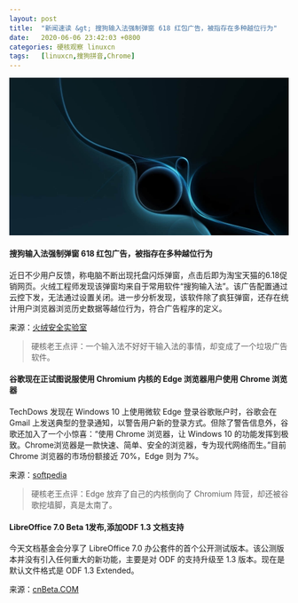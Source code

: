 ```yaml
---
layout: post
title:	"新闻速读 &gt; 搜狗输入法强制弹窗 618 红包广告，被指存在多种越位行为"
date:	2020-06-06 23:42:03 +0800 
categories:	硬核观察 linuxcn 
tags:	[linuxcn,搜狗拼音,Chrome]
---
```



![](/Asserts/Images/album/202006/06/234157lzaav4av45na5vnq.jpg)


#### 搜狗输入法强制弹窗 618 红包广告，被指存在多种越位行为


近日不少用户反馈，称电脑不断出现托盘闪烁弹窗，点击后即为淘宝天猫的6.18促销网页。火绒工程师发现该弹窗均来自于常用软件“搜狗输入法”。该广告配置通过云控下发，无法通过设置关闭。进一步分析发现，该软件除了疯狂弹窗，还存在统计用户浏览器浏览历史数据等越位行为，符合广告程序的定义。


来源：[火绒安全实验室](https://mp.weixin.qq.com/s/SqSjIuFECa6vLny2b4vVCA)



> 
> 硬核老王点评：一个输入法不好好干输入法的事情，却变成了一个垃圾广告软件。
> 
> 
> 


#### 谷歌现在正试图说服使用 Chromium 内核的 Edge 浏览器用户使用 Chrome 浏览器


TechDows 发现在 Windows 10 上使用微软 Edge 登录谷歌账户时，谷歌会在 Gmail 上发送典型的登录通知，以警告用户新的登录方式。但除了警告信息外，谷歌还加入了一个小惊喜：“使用 Chrome 浏览器，让 Windows 10 的功能发挥到极致。Chrome浏览器是一款快速、简单、安全的浏览器，专为现代网络而生。”目前 Chrome 浏览器的市场份额接近 70%，Edge 则为 7%。


来源：[softpedia](https://news.softpedia.com/news/it-works-both-ways-google-telling-microsoft-edge-users-to-switch-to-chrome-530183.shtml)



> 
> 硬核老王点评：Edge 放弃了自己的内核倒向了 Chromium 阵营，却还被谷歌挖墙脚，真是太南了。
> 
> 
> 


#### LibreOffice 7.0 Beta 1发布,添加ODF 1.3 文档支持


今天文档基金会分享了 LibreOffice 7.0 办公套件的首个公开测试版本。该公测版本并没有引入任何重大的新功能，主要是对 ODF 的支持升级至 1.3 版本。现在是默认文件格式是 ODF 1.3 Extended。


来源：[cnBeta.COM](https://www.cnbeta.com/articles/tech/987649.htm)
